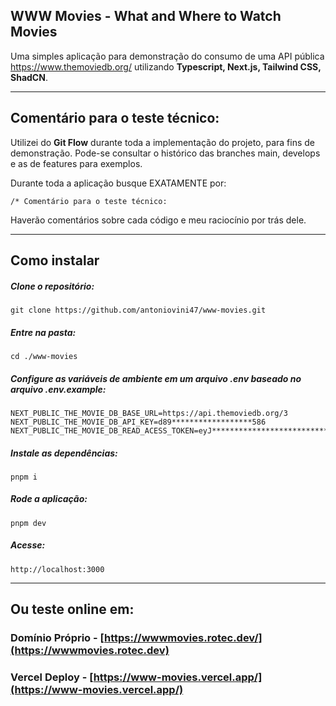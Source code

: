 ## WWW Movies - What and Where to Watch Movies

Uma simples aplicação para demonstração do consumo de uma API pública https://www.themoviedb.org/ utilizando **Typescript, Next.js, Tailwind CSS, ShadCN**.

---

## Comentário para o teste técnico:

Utilizei do **Git Flow** durante toda a implementação do projeto, para fins de demonstração.
Pode-se consultar o histórico das branches main, develops e as de features para exemplos.

Durante toda a aplicação busque EXATAMENTE por:

```
/* Comentário para o teste técnico:
```

Haverão comentários sobre cada código e meu raciocínio por trás dele.

---

## Como instalar

##### Clone o repositório:

```
git clone https://github.com/antoniovini47/www-movies.git
```

##### Entre na pasta:

```
cd ./www-movies
```

##### Configure as variáveis de ambiente em um arquivo **.env** baseado no arquivo **.env.example**:

```
NEXT_PUBLIC_THE_MOVIE_DB_BASE_URL=https://api.themoviedb.org/3
NEXT_PUBLIC_THE_MOVIE_DB_API_KEY=d89******************586
NEXT_PUBLIC_THE_MOVIE_DB_READ_ACESS_TOKEN=eyJ**********************************************pg0
```

##### Instale as dependências:

```
pnpm i
```

##### Rode a aplicação:

```
pnpm dev
```

##### Acesse:

```
http://localhost:3000
```

---

## Ou teste online em:

### Domínio Próprio - [https://wwwmovies.rotec.dev/](https://wwwmovies.rotec.dev)

### Vercel Deploy - [https://www-movies.vercel.app/](https://www-movies.vercel.app/)
